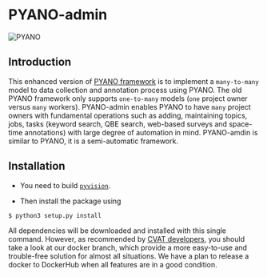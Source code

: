 PYANO-admin
====

![PYANO](./static/images/favicon.ico)

## Introduction

This enhanced version of [PYANO framework](http://github.com/mental689/pyano) is to implement a `many-to-many` model to data collection and annotation process using PYANO.
The old PYANO framework only supports `one-to-many` models (`one` project owner versus `many` workers).
PYANO-admin enables PYANO to have `many` project owners with fundamental operations such as adding, maintaining topics, jobs, tasks (keyword search, QBE search, web-based surveys and space-time annotations) with large degree of automation in mind.
PYANO-amdin is similar to PYANO, it is a semi-automatic framework.


## Installation

* You need to build [`pyvision`](https://github.com/cvondrick/pyvision.git).

* Then install the package using
```bash
$ python3 setup.py install
```
All dependencies will be downloaded and installed with this single command.
However, as recommended by [CVAT developers](https://github.com/opencv/cvat/issues/229#issuecomment-446593986), you should take a look at our docker branch, which provide a more easy-to-use and trouble-free solution for almost all situations.
We have a plan to release a docker to DockerHub when all features are in a good condition.
